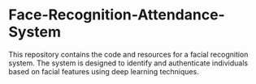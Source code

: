﻿# Face-Recognition-Attendance-System

This repository contains the code and resources for a facial recognition system. The system is designed to identify and authenticate individuals based on facial features using deep learning techniques.


